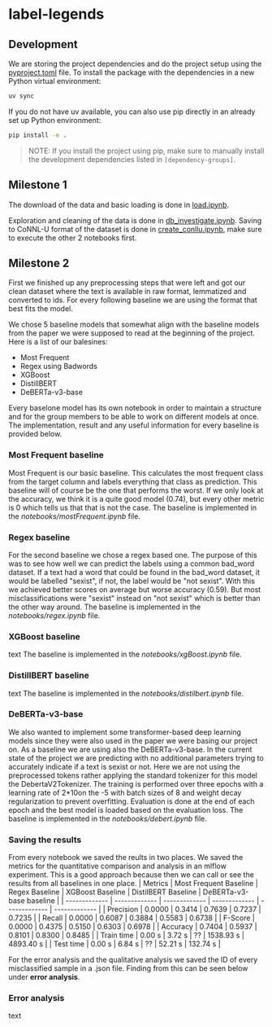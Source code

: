 # label-legends


## Development
We are storing the project dependencies and do the project setup using the [pyproject.toml](./pyproject.toml) file.
To install the package with the dependencies in a new Python virtual environment:

```bash
uv sync
```
If you do not have uv available, you can also use pip directly in an already set up Python environment:
```bash
pip install -e .
```
> NOTE: If you install the project using pip, make sure to manually install the development dependencies listed in `[dependency-groups]`.


## Milestone 1
The download of the data and basic loading is done in [load.ipynb](./notebooks/load.ipynb).

Exploration and cleaning of the data is done in [db_investigate.ipynb](./notebooks/db_investigate.ipynb).
Saving to CoNNL-U format of the dataset is done in [create_conllu.ipynb](./notebooks/create_conllu.ipynb), make sure to execute the other 2 notebooks first.

## Milestone 2
First we finished up any preprocessing steps that were left and got our clean dataset where the text is available in raw format, lemmatized and converted to ids. 
For every following baseline we are using the format that best fits the model.

We chose 5 baseline models that somewhat align with the baseline models from the paper we were supposed to read at the beginning of the project. Here is a list of our balesines:
-  Most Frequent
-  Regex using Badwords
-  XGBoost
-  DistillBERT
-  DeBERTa-v3-base

Every baselone model has its own notebook in order to maintain a structure and for the group members to be able to work on different models at once. The implementation, result and any useful information for every baseline is provided below.

### Most Frequent baseline
Most Frequent is our basic baseline. This calculates the most frequent class from the target column and labels everything that class as prediction. 
This baseline will of course be the one that performs the worst. If we only look at the accuracy, we think it is a quite good model (0.74), but every other metric is 0 which tells us that that is not the case. 
The baseline is implemented in the *notebooks/mostFrequent.ipynb* file.

### Regex baseline
For the second baseline we chose a regex based one. The purpose of this was to see how well we can predict the labels using a common bad_word dataset. If a text had a word that could be found in the bad_word dataset, it would be labelled "sexist", if not, the label would be "not sexist".
With this we achieved better scores on average but worse accuracy (0.59). But most misclassifications were "sexist" instead on "not sexist" which is better than the other way around.
The baseline is implemented in the *notebooks/regex.ipynb* file.

### XGBoost baseline
text
The baseline is implemented in the *notebooks/xgBoost.ipynb* file.

### DistillBERT baseline
text
The baseline is implemented in the *notebooks/distilbert.ipynb* file.

### DeBERTa-v3-base
We also wanted to implement some transformer-based deep learning models since they were also used in the paper we were basing our project on. As a baseline we are using also the DeBERTa-v3-base. In the current state of the project we are predicting with no additional parameters trying to accurately indicate if a text is sexist or not. Here we are not using the preprocessed tokens rather applying the standard tokenizer for this model the DebertaV2Tokenizer. The training is performed over three epochs with a learning rate of 2*10on the -5 with batch sizes of 8 and weight decay regularization to prevent overfitting. Evaluation is done at the end of each epoch and the best model is loaded based on the evaluation loss.
The baseline is implemented in the *notebooks/debert.ipynb* file.

### Saving the results
From every notebook we saved the reults in two places. 
We saved the metrics for the quantitative comparison and analysis in an mlflow experiment. This is a good approach because then we can call or see the results from all baselines in one place.
| Metrics  | Most Frequent Baseline | Regex Baseline | XGBoost Baseline | DistilBERT Baseline | DeBERTa-v3-base baseline |
| ------------- | ------------- | ------------- | ------------- | ------------- | ------------- |
| Precision  | 0.0000  | 0.3414  | 0.7639  | 0.7237  | 0.7235  |
| Recall  | 0.0000  | 0.6087  | 0.3884  | 0.5583  | 0.6738  |
| F-Score  | 0.0000  | 0.4375  | 0.5150  | 0.6303  | 0.6978  |
| Accuracy  | 0.7404  | 0.5937  | 0.8101  | 0.8300  | 0.8485  |
| Train time  | 0.00 s  | 3.72 s  | ??  | 1538.93 s  | 4893.40 s  |
| Test time  | 0.00 s  | 6.84 s  | ??  | 52.21 s  | 132.74 s  |

For the error analysis and the qualitative analysis we saved the ID of every misclassified sample in a .json file. Finding from this can be seen below under **error analysis**.

### Error analysis
text

